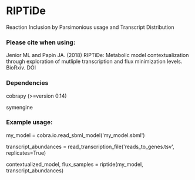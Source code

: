 RIPTiDe
=======
Reaction Inclusion by Parsimonious usage and Transcript Distribution


### Please cite when using:
Jenior ML and Papin JA. (2018) RIPTiDe: Metabolic model contextualization through exploration 
of mutliple transcription and flux minimization levels. BioRxiv. DOI

### Dependencies
cobrapy (>=version 0.14)

symengine

### Example usage:
my_model = cobra.io.read_sbml_model('my_model.sbml')

transcript_abundances = read_transcription_file('reads_to_genes.tsv', replicates=True)

contextualized_model, flux_samples = riptide(my_model, transcript_abundances)
